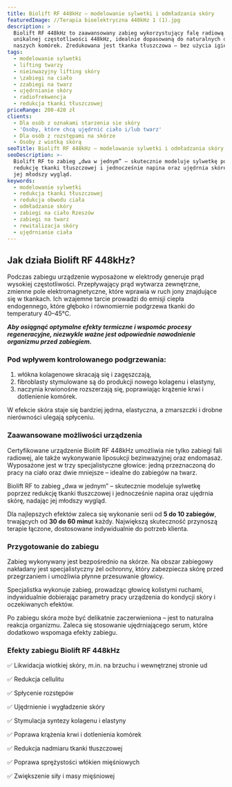 ```yaml
---
title: Biolift RF 448kHz – modelowanie sylwetki i odmładzania skóry
featuredImage: //Terapia bioelektryczna 448kHz 1 (1).jpg
description: >
  Biolift RF 448kHz to zaawansowany zabieg wykorzystujący falę radiową o
  unikalnej częstotliwości 448kHz, idealnie dopasowaną do naturalnych drgań
  naszych komórek. Zredukowana jest tkanka tłuszczowa – bez użycia igieł. 
tags:
  - modelowanie sylwetki
  - lifting twarzy
  - nieinwazyjny lifting skóry
  - \zabiegi na ciało
  - zzabiegi na twarz
  - ujędrnianie skóry
  - radiofrekwencja
  - redukcja tkanki tłuszczowej
priceRange: 200-420 zł
clients:
  - Dla osób z oznakami starzenia sie skóry
  - 'Osoby, które chcą ujędrnić ciało i/lub twarz'
  - Dla osób z rozstępami na skórze
  - Osoby z wiotką skórą
seoTitle: Biolift RF 448kHz – modelowanie sylwetki i odmładzania skóry
seoDescription: >-
  Biolift RF to zabieg „dwa w jednym” – skutecznie modeluje sylwetkę poprzez
  redukcję tkanki tłuszczowej i jednocześnie napina oraz ujędrnia skórę, nadając
  jej młodszy wygląd.
keywords:
  - modelowanie sylwetki
  - redukcja tkanki tłuszczowej
  - redukcja obwodu ciała
  - odmładzanie skóry
  - zabiegi na ciało Rzeszów
  - zabiegi na twarz
  - rewitalizacja skóry
  - ujędrnianie ciała
---
```


## Jak działa Biolift RF 448kHz?

Podczas zabiegu urządzenie wyposażone w elektrody generuje prąd wysokiej częstotliwości. Przepływający prąd wytwarza zewnętrzne, zmienne pole elektromagnetyczne, które wprawia w ruch jony znajdujące się w tkankach. Ich wzajemne tarcie prowadzi do emisji ciepła endogennego, które głęboko i równomiernie podgrzewa tkanki do temperatury 40–45°C.

***Aby osiągnąć optymalne efekty termiczne i wspomóc procesy regeneracyjne, niezwykle ważne jest odpowiednie nawodnienie organizmu przed zabiegiem.***

### Pod wpływem kontrolowanego podgrzewania:

1. włókna kolagenowe skracają się i zagęszczają,
2. fibroblasty stymulowane są do produkcji nowego kolagenu i elastyny,
3. naczynia krwionośne rozszerzają się, poprawiając krążenie krwi i dotlenienie komórek.

W efekcie skóra staje się bardziej jędrna, elastyczna, a zmarszczki i drobne nierówności ulegają spłyceniu.

### Zaawansowane możliwości urządzenia

Certyfikowane urządzenie Biolift RF 448kHz umożliwia nie tylko zabiegi fali radiowej, ale także wykonywanie liposukcji bezinwazyjnej oraz endomasaż. Wyposażone jest w trzy specjalistyczne głowice: jedną przeznaczoną do pracy na ciało oraz dwie mniejsze – idealne do zabiegów na twarz.

Biolift RF to zabieg „dwa w jednym” – skutecznie modeluje sylwetkę poprzez redukcję tkanki tłuszczowej i jednocześnie napina oraz ujędrnia skórę, nadając jej młodszy wygląd.

Dla najlepszych efektów zaleca się wykonanie serii od **5 do 10 zabiegów**, trwających od **30 do 60 minu**t każdy. Największą skuteczność przynoszą terapie łączone, dostosowane indywidualnie do potrzeb klienta.

### Przygotowanie do zabiegu

Zabieg wykonywany jest bezpośrednio na skórze. Na obszar zabiegowy nakładany jest specjalistyczny żel ochronny, który zabezpiecza skórę przed przegrzaniem i umożliwia płynne przesuwanie głowicy.

Specjalistka wykonuje zabieg, prowadząc głowicę kolistymi ruchami, indywidualnie dobierając parametry pracy urządzenia do kondycji skóry i oczekiwanych efektów.

Po zabiegu skóra może być delikatnie zaczerwieniona – jest to naturalna reakcja organizmu. Zaleca się stosowanie ujędrniającego serum, które dodatkowo wspomaga efekty zabiegu.

### Efekty zabiegu Biolift RF 448kHz

✅ Likwidacja wiotkiej skóry, m.in. na brzuchu i wewnętrznej stronie ud

✅ Redukcja cellulitu

✅ Spłycenie rozstępów

✅ Ujędrnienie i wygładzenie skóry

✅ Stymulacja syntezy kolagenu i elastyny

✅ Poprawa krążenia krwi i dotlenienia komórek

✅ Redukcja nadmiaru tkanki tłuszczowej

✅ Poprawa sprężystości włókien mięśniowych

✅ Zwiększenie siły i masy mięśniowej
